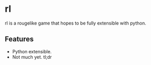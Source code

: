 # rl
rl is a rougelike game that hopes to be fully extensible with python.

## Features
  - Python extensible.
  - Not much yet.
tl;dr
